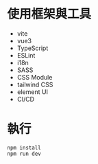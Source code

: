 # 使用框架與工具

* vite
* vue3
* TypeScript
* ESLint
* i18n
* SASS
* CSS Module
* tailwind CSS
* element UI
* CI/CD


# 執行

```
npm install
npm run dev
```
